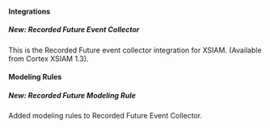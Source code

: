 
#### Integrations
##### New: Recorded Future Event Collector
This is the Recorded Future event collector integration for XSIAM. (Available from Cortex XSIAM 1.3).

#### Modeling Rules
##### New: Recorded Future Modeling Rule
Added modeling rules to Recorded Future Event Collector.
